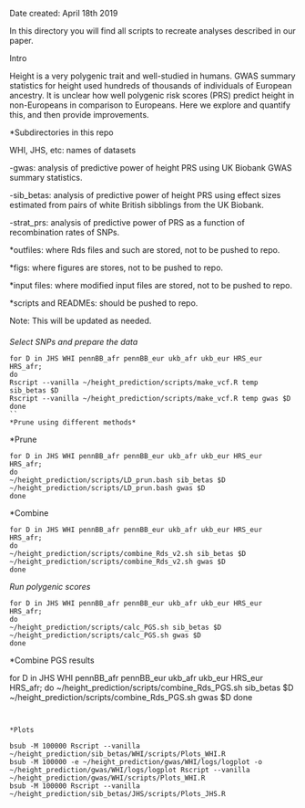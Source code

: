 Date created: April 18th 2019

In this directory you will find all scripts to recreate analyses described in our paper.

Intro

Height is a very polygenic trait and well-studied in humans. GWAS summary statistics for height used hundreds of thousands of individuals of European ancestry. It is unclear how well polygenic risk scores (PRS) predict height in non-Europeans in comparison to Europeans. Here we explore and quantify this, and then provide improvements.

*Subdirectories in this repo

WHI, JHS, etc: names of datasets

-gwas: analysis of predictive power of height PRS using UK Biobank GWAS summary statistics.

-sib_betas: analysis of predictive power of height PRS using effect sizes estimated from pairs of white British sibblings from the UK Biobank.

-strat_prs: analysis of predictive power of PRS as a function of recombination rates of SNPs.

*outfiles: where Rds files and such are stored, not to be pushed to repo.

*figs: where figures are stores, not to be pushed to repo.

*input files: where modified input files are stored, not to be pushed to repo.

*scripts and READMEs: should be pushed to repo.

Note: This will be updated as needed.
####
*Select SNPs and prepare the data*
```
for D in JHS WHI pennBB_afr pennBB_eur ukb_afr ukb_eur HRS_eur HRS_afr;
do
Rscript --vanilla ~/height_prediction/scripts/make_vcf.R temp sib_betas $D
Rscript --vanilla ~/height_prediction/scripts/make_vcf.R temp gwas $D
done
``
*Prune using different methods* 
```
*Prune

```
for D in JHS WHI pennBB_afr pennBB_eur ukb_afr ukb_eur HRS_eur HRS_afr;
do
~/height_prediction/scripts/LD_prun.bash sib_betas $D
~/height_prediction/scripts/LD_prun.bash gwas $D
done
```

*Combine
```
for D in JHS WHI pennBB_afr pennBB_eur ukb_afr ukb_eur HRS_eur HRS_afr;
do
~/height_prediction/scripts/combine_Rds_v2.sh sib_betas $D
~/height_prediction/scripts/combine_Rds_v2.sh gwas $D
done
```

*Run polygenic scores*

```
for D in JHS WHI pennBB_afr pennBB_eur ukb_afr ukb_eur HRS_eur HRS_afr;
do
~/height_prediction/scripts/calc_PGS.sh sib_betas $D
~/height_prediction/scripts/calc_PGS.sh gwas $D
done
```

*Combine PGS results

for D in JHS WHI pennBB_afr pennBB_eur ukb_afr ukb_eur HRS_eur HRS_afr;
do
~/height_prediction/scripts/combine_Rds_PGS.sh sib_betas $D
~/height_prediction/scripts/combine_Rds_PGS.sh gwas $D
done
```


*Plots

bsub -M 100000 Rscript --vanilla ~/height_prediction/sib_betas/WHI/scripts/Plots_WHI.R
bsub -M 100000 -e ~/height_prediction/gwas/WHI/logs/logplot -o ~/height_prediction/gwas/WHI/logs/logplot Rscript --vanilla ~/height_prediction/gwas/WHI/scripts/Plots_WHI.R
bsub -M 100000 Rscript --vanilla ~/height_prediction/sib_betas/JHS/scripts/Plots_JHS.R
